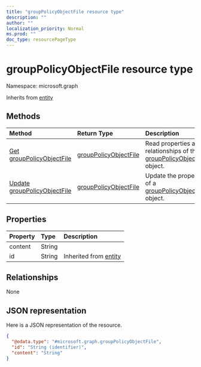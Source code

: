 ```yaml
---
title: "groupPolicyObjectFile resource type"
description: ""
author: ""
localization_priority: Normal
ms.prod: ""
doc_type: resourcePageType
---
```


# groupPolicyObjectFile resource type


Namespace: microsoft.graph




Inherits from [entity](../resources/entity.md)

## Methods
|Method|Return Type|Description|
|:---|:---|:---|
|[Get groupPolicyObjectFile](../api/grouppolicyobjectfile-get.md)|[groupPolicyObjectFile](../resources/grouppolicyobjectfile.md)|Read properties and relationships of the [groupPolicyObjectFile](../resources/grouppolicyobjectfile.md) object.|
|[Update groupPolicyObjectFile](../api/grouppolicyobjectfile-update.md)|[groupPolicyObjectFile](../resources/grouppolicyobjectfile.md)|Update the properties of a [groupPolicyObjectFile](../resources/grouppolicyobjectfile.md) object.|

## Properties
|Property|Type|Description|
|:---|:---|:---|
|content|String||
|id|String| Inherited from [entity](../resources/entity.md)|

## Relationships
None

## JSON representation
Here is a JSON representation of the resource.
<!-- {
  "blockType": "resource",
  "keyProperty": "id",
  "@odata.type": "microsoft.graph.groupPolicyObjectFile",
  "baseType": "microsoft.graph.entity",
  "openType": false
}
-->
``` json
{
  "@odata.type": "#microsoft.graph.groupPolicyObjectFile",
  "id": "String (identifier)",
  "content": "String"
}
```

